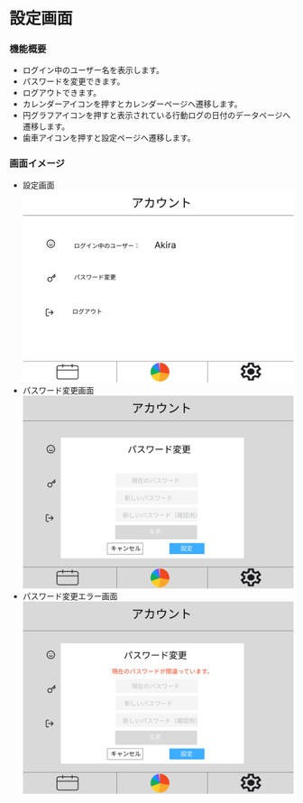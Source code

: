 # 設定画面

### 機能概要

- ログイン中のユーザー名を表示します。
- パスワードを変更できます。
- ログアウトできます。
- カレンダーアイコンを押すとカレンダーページへ遷移します。
- 円グラフアイコンを押すと表示されている行動ログの日付のデータページへ遷移します。
- 歯車アイコンを押すと設定ページへ遷移します。


### 画面イメージ

  - 設定画面
   ![](img/settings.png)
  - パスワード変更画面
   ![](img/settings_password.png)
  - パスワード変更エラー画面
   ![](img/settings_password_error.png)
